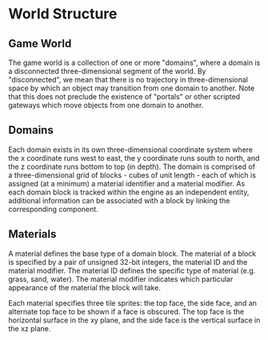 World Structure
===============

Game World
----------

The game world is a collection of one or more "domains", where a domain is a
disconnected three-dimensional segment of the world. By "disconnected", we
mean that there is no trajectory in three-dimensional space by which an
object may transition from one domain to another. Note that this does not
preclude the existence of "portals" or other scripted gateways which move
objects from one domain to another.

Domains
-------

Each domain exists in its own three-dimensional coordinate system where the
x coordinate runs west to east, the y coordinate runs south to north, and
the z coordinate runs bottom to top (in depth). The domain is comprised of
a three-dimensional grid of blocks - cubes of unit length - each of which
is assigned (at a minimum) a material identifier and a material modifier.
As each domain block is tracked within the engine as an independent entity,
additional information can be associated with a block by linking the
corresponding component.

Materials
---------

A material defines the base type of a domain block. The material of a block
is specified by a pair of unsigned 32-bit integers, the material ID and the 
material modifier. The material ID defines the specific type of material
(e.g. grass, sand, water). The material modifier indicates which particular
appearance of the material the block will take.

Each material specifies three tile sprites: the top face, the side face,
and an alternate top face to be shown if a face is obscured. The top face
is the horizontal surface in the xy plane, and the side face is the vertical
surface in the xz plane.

